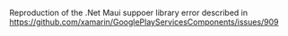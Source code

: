 Reproduction of the .Net Maui suppoer library error described in https://github.com/xamarin/GooglePlayServicesComponents/issues/909
